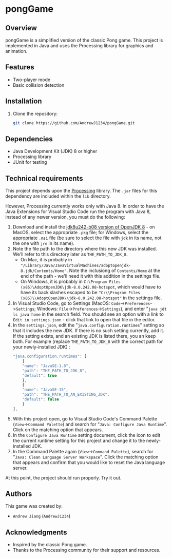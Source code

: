 # pongGame

## Overview
pongGame is a simplified version of the classic Pong game. This project is implemented in Java and uses the Processing library for graphics and animation.

## Features
- Two-player mode
- Basic collision detection

## Installation
1. Clone the repository:
   ```bash
   git clone https://github.com/AndrewJ1234/pongGame.git

## Dependencies
- Java Development Kit (JDK) 8 or higher
- Processing library
- JUnit for testing

## Technical requirements

This project depends upon the [Processing](http://processing.org/) library. The `.jar` files for this dependency are included within the `lib` directory.

However, Processing currently works only with Java 8. In order to have the Java Extensions for Visual Studio Code run the program with Java 8, instead of any newer version, you must do the following:

1. Download and install the [jdk8u242-b08 version of OpenJDK 8](https://github.com/AdoptOpenJDK/openjdk8-binaries/releases/tag/jdk8u242-b08) - on MacOS, select the appropriate `.pkg` file; for Windows, select the appropriate `.msi` file (be sure to select the file with `jdk` in its name, not the one with `jre` in its name).
1. Note the file path to the directory where this new JDK was installed. We'll refer to this directory later as `THE_PATH_TO_JDK_8`.
   - On Mac, it is probably in `"/Library/Java/JavaVirtualMachines/adoptopenjdk-8.jdk/Contents/Home"`. Note the inclusiong of `Contents/Home` at the end of the path - we'll need it with this addition in the settings file.
   - On Windows, it is probably in `C:\Program Files (x86)\AdoptOpenJDK\jdk-8.0.242.08-hotspot`, which would have to have its back slashes escaped to be `"C:\\Program Files (x86)\\AdoptOpenJDK\\jdk-8.0.242.08-hotspot"` in the settings file.
1. In Visual Studio Code, go to Settings (MacOS: `Code`->`Preferences`->`Settings`; Windows: `File`->`Preferences`->`Settings`), and enter "`java jdt ls java home` in the search field. You should see an option with a link to `Edit in settings.json` - click that link to open that file in the editor.
1. In the `settings.json`, edit the "`java.configuration.runtimes`" setting so that it includes the new JDK. If there is no such setting currently, add it. If the setting exists, and an existing JDK is listed there, you an keep both. For example (replace `THE_PATH_TO_JDK_8` with the correct path for your newly-installed JDK) :
   ```javascript
   "java.configuration.runtimes": [
       {
       "name": "JavaSE-1.8",
       "path": "THE_PATH_TO_JDK_8",
       "default": true
       },
       {
       "name": "JavaSE-15",
       "path": "THE_PATH_TO_AN_EXISTING_JDK",
       "default": false
       }
   ],
   ```
1. With this project open, go to Visual Studio Code's Command Palette (`View`->`Command Palette`) and search for "`Java: Configure Java Runtime`". Click on the matching option that appears.
1. In the `Configure Java Runtime` setting document, click the icon to edit the current runtime setting for this project and change it to the newly-installed JDK.
1. In the Command Palette again (`View`->`Command Palette`), search for "`Java: Clean Language Server Workspace`". Click the matching option that appears and confirm that you would like to reset the Java language server.

At this point, the project should run properly. Try it out.

## Authors

This game was created by:

- `Andrew Jiang` (`AndrewJ1234`)

## Acknowledgments
- Inspired by the classic Pong game.
- Thanks to the Processing community for their support and resources.
